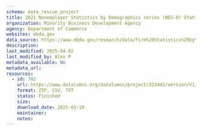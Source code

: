 ```yaml
---
schema: data_rescue_project 
title: 2021 Nonemployer Statistics by Demographics series (NES-D) Statistics for Employer and Nonemployer Firms by Industry, Sex, Ethnicity, Race, and Veteran Status for the U.S., States, Metro Areas, and Counties
organization: Minority Business Development Agency
agency: Department of Commerce
websites: mbda.gov
data_source: https://www.mbda.gov/research/data/Firm%20Statistics%20by%20Demographics%20%282021%29
description: 
last_modified: 2025-04-02
last_modified_by: Alex P
metadata_available: No
metadata_url: 
resources:
  - id: 702
    url: https://www.datalumos.org/datalumos/project/223442/version/V1/view
    format: ZIP, CSV, TXT
    status: Finished
    size: 
    download_date: 2025-03-18
    maintainer: 
    notes: 
---
```

